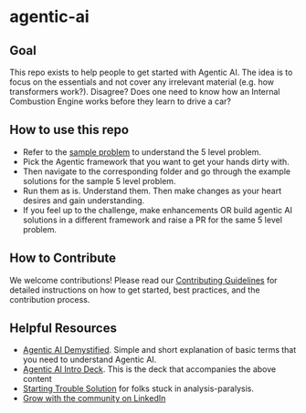 # agentic-ai

## Goal

This repo exists to help people to get started with Agentic AI. The idea is to focus on the essentials and not cover any irrelevant material (e.g. how transformers work?). Disagree? Does one need to know how an Internal Combustion Engine works before they learn to drive a car?

## How to use this repo

* Refer to the [sample problem](https://github.com/cladius/agentic-ai/blob/master/sample_problem.md) to understand the 5 level problem.
* Pick the Agentic framework that you want to get your hands dirty with. 
* Then navigate to the corresponding folder and go through the example solutions for the sample 5 level problem.
* Run them as is. Understand them. Then make changes as your heart desires and gain understanding.
* If you feel up to the challenge, make enhancements OR build agentic AI solutions in a different framework and raise a PR for the same 5 level problem.

## How to Contribute

We welcome contributions! Please read our [Contributing Guidelines](CONTRIBUTING.md) for detailed instructions on how to get started, best practices, and the contribution process.

## Helpful Resources

* [Agentic AI Demystified](http://cladiusfernando.com/learn-agentic-ai/). Simple and short explanation of basic terms that you need to understand Agentic AI.
* [Agentic AI Intro Deck](https://docs.google.com/presentation/d/1_J8waZLsG6E1p295x1QeBQ1rIb7NDkqq_c8_1tqZGmE/edit?usp=sharing). This is the deck that accompanies the above content
* [Starting Trouble Solution](https://cladiusfernando.com/2025/05/29/how-to-get-started-on-your-genai-journey/) for folks stuck in analysis-paralysis.
* [Grow with the community on LinkedIn](https://www.linkedin.com/groups/10153576/)
